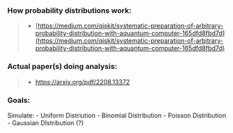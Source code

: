 ### How probability distributions work:
> - [https://medium.com/qiskit/systematic-preparation-of-arbitrary-probability-distribution-with-aquantum-computer-165dfd8fbd7d](https://medium.com/qiskit/systematic-preparation-of-arbitrary-probability-distribution-with-aquantum-computer-165dfd8fbd7d)

### Actual paper(s) doing analysis:
> - https://arxiv.org/pdf/2208.13372

### Goals:
Simulate:
    - Uniform Distriution
    - Binomial Distribution
    - Poisson Distribution
    - Gaussian DIstribution (?) 